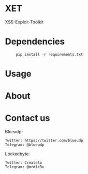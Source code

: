 # XET
XSS-Exploit-Toolkit

# Dependencies
         pip install -r requirements.txt
# Usage

# About

# Contact us
Blueudp:



    Twitter: https://twitter.com/blueudp
    Telegram: @blueudp

Lockedbyte:




    Twitter: Createlo
    Telegram: @mrd1c3x
